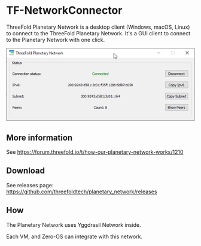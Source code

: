 # TF-NetworkConnector
ThreeFold Planetary Network is a desktop client (Windows, macOS, Linux) to connect to the ThreeFold Planetary Network. It's a GUI client to connect to the Planetary Network with one click.

![](img/planetary_network_1.png)


## More information
See https://forum.threefold.io/t/how-our-planetary-network-works/1210

## Download 
See releases page: https://github.com/threefoldtech/planetary_network/releases

## How

The Planetary Network uses Yggdrasil Network inside.

Each VM, and Zero-OS can integrate with this network.

